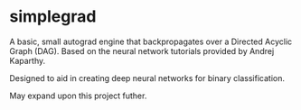 # simplegrad

A basic, small autograd engine that backpropagates over a Directed Acyclic Graph (DAG). Based on the neural network tutorials provided by Andrej Kaparthy. 

Designed to aid in creating deep neural networks for binary classification.

May expand upon this project futher.

